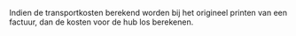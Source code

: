 Indien de transportkosten berekend worden bij het origineel printen van een factuur, dan de kosten voor de hub los berekenen.